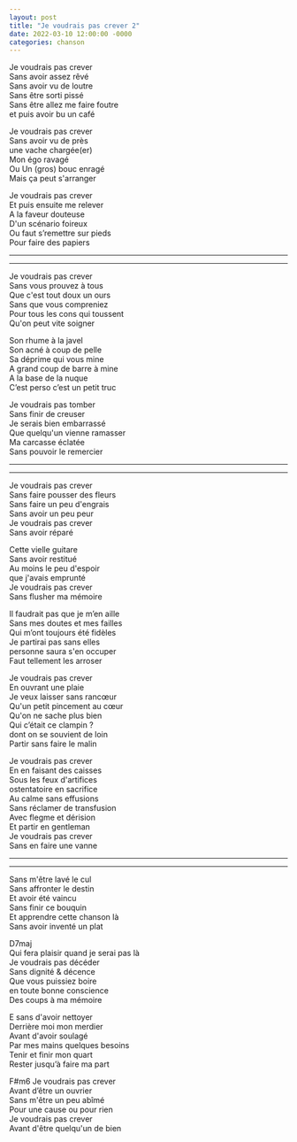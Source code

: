 ```yaml
---
layout: post
title: "Je voudrais pas crever 2"
date: 2022-03-10 12:00:00 -0000
categories: chanson
---
```


Je voudrais pas crever  
Sans avoir assez rêvé  
Sans avoir vu de loutre  
Sans être sorti pissé  
Sans être allez me faire foutre  
et puis avoir bu un café

Je voudrais pas crever  
Sans avoir vu de près  
une vache chargée(er)  
Mon égo ravagé  
Ou Un (gros) bouc enragé  
Mais ça peut s'arranger

Je voudrais pas crever  
Et puis ensuite me relever  
A la faveur douteuse  
D'un scénario foireux  
Ou faut s’remettre sur pieds  
Pour faire des papiers

---
---

Je voudrais pas crever  
Sans vous prouvez à tous  
Que c'est tout doux un ours  
Sans que vous compreniez  
Pour tous les cons qui toussent  
Qu'on peut vite soigner

Son rhume à la javel  
Son acné à coup de pelle  
Sa déprime qui vous mine  
A grand coup de barre à mine  
A la base de la nuque  
C’est perso c’est un petit truc

Je voudrais pas tomber  
Sans finir de creuser  
Je serais bien embarrassé  
Que quelqu'un vienne ramasser  
Ma carcasse éclatée  
Sans pouvoir le remercier

---
---

Je voudrais pas crever  
Sans faire pousser des fleurs  
Sans faire un peu d'engrais  
Sans avoir un peu peur  
Je voudrais pas crever  
Sans avoir réparé

Cette vielle guitare  
Sans avoir restitué  
Au moins le peu d'espoir  
que j'avais emprunté  
Je voudrais pas crever  
Sans flusher ma mémoire

Il faudrait pas que je m’en aille  
Sans mes doutes et mes failles  
Qui m’ont toujours été fidèles  
Je partirai pas sans elles  
personne saura s'en occuper  
Faut tellement les arroser

Je voudrais pas crever  
En ouvrant une plaie  
Je veux laisser sans rancœur  
Qu'un petit pincement au cœur  
Qu'on ne sache plus bien  
Qui c’était ce clampin ?  
dont on se souvient de loin  
Partir sans faire le malin

Je voudrais pas crever  
En en faisant des caisses  
Sous les feux d'artifices  
ostentatoire en sacrifice  
Au calme sans effusions  
Sans réclamer de transfusion  
Avec flegme et dérision  
Et partir en gentleman  
Je voudrais pas crever  
Sans en faire une vanne

---
---

Sans m'être lavé le cul  
Sans affronter le destin  
Et avoir été vaincu  
Sans finir ce bouquin  
Et apprendre cette chanson là  
Sans avoir inventé un plat

D7maj  
Qui fera plaisir quand je serai pas là  
Je voudrais pas décéder  
Sans dignité & décence  
Que vous puissiez boire  
en toute bonne conscience  
Des coups à ma mémoire

E
sans d'avoir nettoyer  
Derrière moi mon merdier  
Avant d'avoir soulagé  
Par mes mains quelques besoins  
Tenir et finir mon quart  
Rester jusqu’à faire ma part

F#m6
Je voudrais pas crever  
Avant d’être un ouvrier  
Sans m'être un peu abîmé  
Pour une cause ou pour rien  
Je voudrais pas crever  
Avant d'être quelqu'un de bien

